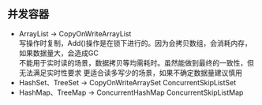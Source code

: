 ## 并发容器
- ArrayList -> CopyOnWriteArrayList  
  写操作时复制，Add()操作是在锁下进行的。因为会拷贝数组，会消耗内存，如果数据量大，会造成GC  
  不能用于实时读的场景，数据拷贝等均需耗时。虽然能做到最终的一致性，但无法满足实时性要求
  更适合读多写少的场景，如果不确定数据量建议慎用
- HashSet、TreeSet -> CopyOnWriteArraySet ConcurrentSkipListSet
- HashMap、TreeMap -> ConcurrentHashMap ConcurrentSkipListMap
